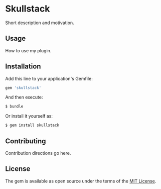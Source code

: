 # Skullstack
Short description and motivation.

## Usage
How to use my plugin.

## Installation
Add this line to your application's Gemfile:

```ruby
gem 'skullstack'
```

And then execute:
```bash
$ bundle
```

Or install it yourself as:
```bash
$ gem install skullstack
```

## Contributing
Contribution directions go here.

## License
The gem is available as open source under the terms of the [MIT License](http://opensource.org/licenses/MIT).

